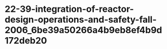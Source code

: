 # 22-39-integration-of-reactor-design-operations-and-safety-fall-2006_6be39a50266a4b9eb8ef4b9d172deb20